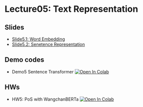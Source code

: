 # Lecture05: Text Representation

## Slides

* [Slide5.1: Word Embedding](L05p1_Word_Embedding_2025.pdf)
* [Slide5.2: Senetence Representation](L05p2_Text_Representation_2025.pdf)

## Demo codes

* Demo5 Sentence Transformer  [![Open In Colab](https://raw.githubusercontent.com/ekapolc/NLP_2025/main/codes/colab-badge.svg)](https://colab.research.google.com/github/ekapolc/NLP_2025/blob/main/codes/L05_Sentence_Representation/Tutorial_NLP_sentence_contrastive_learning.ipynb)

## HWs

* HW5: PoS with WangchanBERTa  [![Open In Colab](https://raw.githubusercontent.com/ekapolc/NLP_2025/main/codes/colab-badge.svg)](https://colab.research.google.com/github/ekapolc/NLP_2025/blob/main/codes/L05_Sentence_Representation/HW5_NLP_sentence_contrastive_learning_for_student.ipynb)
